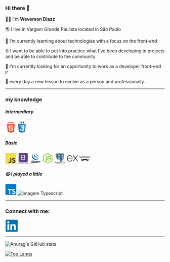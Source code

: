 ### Hi there 👋

<!--
**wevdiaz/wevdiaz** is a ✨ _special_ ✨ repository because its `README.md` (this file) appears on your GitHub profile.

Here are some ideas to get you started:

- 🔭 I’m currently working on ...
- 🌱 I’m currently learning ...
- 👯 I’m looking to collaborate on ...
- 🤔 I’m looking for help with ...
- 💬 Ask me about ...
- 📫 How to reach me: ...
- 😄 Pronouns: ...
- ⚡ Fun fact: ...
-->

:man_technologist: I'm **Weverson Diazz**

:earth_americas: I live in Vargem Grande Paulista located in São Paulo

🌱 I’m currently learning about technologies with a focus on the front-end

:globe_with_meridians: I want to be able to put into practice what I've been developing in projects and be able to contribute to the community

🔭 I'm currently looking for an opportunity to work as a developer front-end jr

:gift: every day a new lesson to evolve as a person and professionally.

***

### my knowledge

##### Intermediary

<img  alt="imagem HTML5" height="35" width="35"  src="https://raw.githubusercontent.com/devicons/devicon/master/icons/html5/html5-plain-wordmark.svg"><img  alt="imagem CSS3" height="35" width="35"  src="https://raw.githubusercontent.com/devicons/devicon/master/icons/css3/css3-original-wordmark.svg">

##### Basic

<img  alt="imagem Javascript " height="35" width="35"  src="https://raw.githubusercontent.com/devicons/devicon/master/icons/javascript/javascript-original.svg">  <img  alt="imagem Bootstrap" height="35" width="35"  src="https://raw.githubusercontent.com/devicons/devicon/master/icons/bootstrap/bootstrap-plain-wordmark.svg">  <img  alt="imagem jQuery" height="35" width="35"  src="https://raw.githubusercontent.com/devicons/devicon/master/icons/jquery/jquery-original-wordmark.svg">  <img  alt="imagem Nodejs" height="35" width="35"  src="https://raw.githubusercontent.com/devicons/devicon/master/icons/nodejs/nodejs-original.svg">  <img  alt="imagem Postgresql" height="35" width="35"  src="https://raw.githubusercontent.com/devicons/devicon/master/icons/postgresql/postgresql-original-wordmark.svg">  <img  alt="imagem Express" height="35" width="35"  src="https://raw.githubusercontent.com/devicons/devicon/master/icons/express/express-original.svg">  <img  alt="imagem Handlebars" height="35" width="35"  src="https://raw.githubusercontent.com/devicons/devicon/master/icons/handlebars/handlebars-original-wordmark.svg">


##### :smiley: I played a little

<img  alt="imagem Typescript" height="35" width="35"  src="https://raw.githubusercontent.com/devicons/devicon/master/icons/typescript/typescript-original.svg">  <img  alt="imagem Typescript" height="35" width="35"  src="https://cdn.jsdelivr.net/gh/devicons/devicon/icons/react/react-original-wordmark.svg">


***

### Connect with me:

<a href="https://www.linkedin.com/in/weverson-dias-aa8859203/" target="_blank">
  <img align="center" alt="Weverson - Linkedin" height="40" width="40"  src="https://raw.githubusercontent.com/devicons/devicon/master/icons/linkedin/linkedin-original.svg">
</a>

***

![Anurag's GitHub stats](https://github-readme-stats.vercel.app/api?username=wevdiaz&show_icons=true&theme=highcontrast)

[![Top Langs](https://github-readme-stats.vercel.app/api/top-langs/?username=wevdiaz)](https://github.com/wevdiaz/github-readme-stats)





